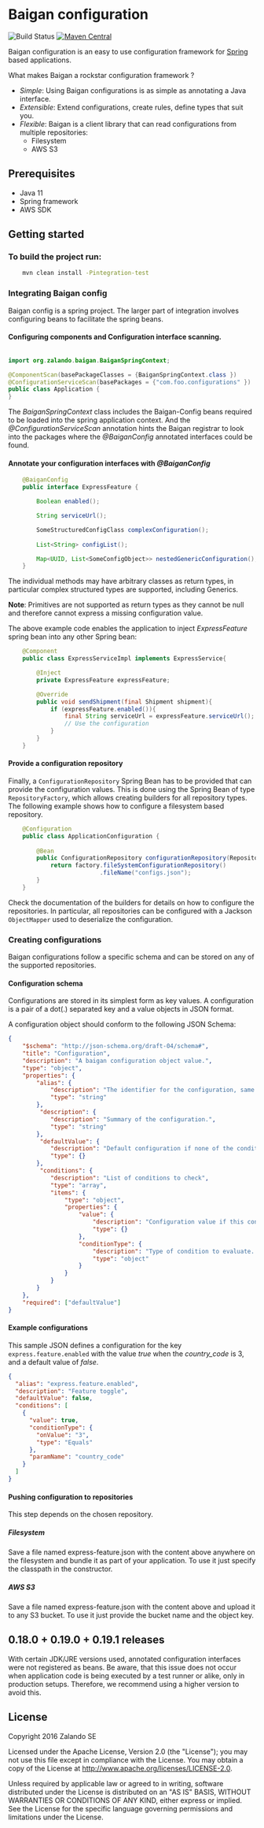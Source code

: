 # Baigan configuration

![Build Status](https://github.com/zalando-stups/baigan-config/workflows/build/badge.svg)
[![Maven Central](https://img.shields.io/maven-central/v/org.zalando/baigan-config.svg)](https://maven-badges.herokuapp.com/maven-central/org.zalando/baigan-config)

Baigan configuration is an easy to use configuration framework for [Spring](https://spring.io/) based applications.

What makes Baigan a rockstar configuration framework ?

* *Simple*: Using Baigan configurations is as simple as annotating a Java interface.
* *Extensible*: Extend configurations, create rules, define types that suit you.
* *Flexible*: Baigan is a client library that can read configurations from multiple repositories:
	* Filesystem
	* AWS S3

## Prerequisites
- Java 11
- Spring framework
- AWS SDK

## Getting started

### To build the project run:

```bash
    mvn clean install -Pintegration-test
```

### Integrating Baigan config
Baigan config is a spring project. The larger part of integration involves configuring beans to facilitate the spring beans.

#### Configuring components and Configuration interface scanning.

```Java

import org.zalando.baigan.BaiganSpringContext;

@ComponentScan(basePackageClasses = {BaiganSpringContext.class })
@ConfigurationServiceScan(basePackages = {"com.foo.configurations" })
public class Application {
}
```

The _BaiganSpringContext_ class includes the Baigan-Config beans required to be loaded into the spring application context.
And the _@ConfigurationServiceScan_ annotation hints the Baigan registrar to look into the packages where the _@BaiganConfig_ annotated interfaces could be found.

#### Annotate your configuration interfaces with _@BaiganConfig_

```Java
	@BaiganConfig
	public interface ExpressFeature {

	    Boolean enabled();

	    String serviceUrl();

        SomeStructuredConfigClass complexConfiguration();
        
        List<String> configList();

		Map<UUID, List<SomeConfigObject>> nestedGenericConfiguration();
	}
```

The individual methods may have arbitrary classes as return types, in particular complex structured types are supported, including Generics.

**Note**: Primitives are not supported as return types as they cannot be null and therefore cannot express a missing configuration value.

The above example code enables the application to inject _ExpressFeature_ spring bean into any other Spring bean:

```Java
	@Component
	public class ExpressServiceImpl implements ExpressService{

		@Inject
		private ExpressFeature expressFeature;

		@Override
		public void sendShipment(final Shipment shipment){
			if (expressFeature.enabled()){
				final String serviceUrl = expressFeature.serviceUrl();
				// Use the configuration
			}
		}
	}
```

#### Provide a configuration repository

Finally, a `ConfigurationRepository` Spring Bean has to be provided that can provide the configuration values.
This is done using the Spring Bean of type `RepositoryFactory`, which allows creating builders for all repository
types. The following example shows how to configure a filesystem based repository.

```Java
	@Configuration
	public class ApplicationConfiguration {
		
    	@Bean
		public ConfigurationRepository configurationRepository(RepositoryFactory factory){
			return factory.fileSystemConfigurationRepository()
						  .fileName("configs.json");
		}
	}
``` 

Check the documentation of the builders for details on how to configure the repositories. In particular, all
repositories can be configured with a Jackson `ObjectMapper` used to deserialize the configuration.

### Creating configurations
Baigan configurations follow a specific schema and can be stored on any of the supported repositories.

#### Configuration schema
Configurations are stored in its simplest form as key values.
A configuration is a pair of a dot(.) separated key and a value objects in JSON format.

A configuration object should conform to the following JSON Schema:

```json
{
    "$schema": "http://json-schema.org/draft-04/schema#",
    "title": "Configuration",
    "description": "A baigan configuration object value.",
    "type": "object",
    "properties": {
        "alias": {
            "description": "The identifier for the configuration, same as its key.",
            "type": "string"
        },
         "description": {
            "description": "Summary of the configuration.",
            "type": "string"
        },
         "defaultValue": {
            "description": "Default configuration if none of the condition is satisfied.",
            "type": {}
        },
         "conditions": {
            "description": "List of conditions to check",
            "type": "array",
            "items": {
            	"type": "object",
            	"properties": {
                    "value": {
                        "description": "Configuration value if this condition evaluates to true.",
                        "type": {}
                    },
            		"conditionType": {
                        "description": "Type of condition to evaluate. This can be custom defined, with custom defined properties.",
                        "type": "object"
                    }
                }
            }
        }
    },
    "required": ["defaultValue"]
}
```

#### Example configurations

This sample JSON defines a configuration for the key `express.feature.enabled` with the value _true_ when the _country_code_ is 3, and a default value of _false_.

```json
{
  "alias": "express.feature.enabled",
  "description": "Feature toggle",
  "defaultValue": false,
  "conditions": [
    {
      "value": true,
      "conditionType": {
        "onValue": "3",
        "type": "Equals"
      },
      "paramName": "country_code"
    }
  ]
}
```

#### Pushing configuration to repositories
This step depends on the chosen repository. 

##### Filesystem
Save a file named express-feature.json with the content above anywhere on the filesystem and bundle it as part of your application. To use it just specify the classpath in the constructor.

##### AWS S3
Save a file named express-feature.json with the content above and upload it to any S3 bucket. To use it just provide the bucket name and the object key.

## 0.18.0 + 0.19.0 + 0.19.1 releases
With certain JDK/JRE versions used, annotated configuration interfaces were not registered as beans. Be aware, that this issue does not occur when application code is being executed by a test runner or alike, only in production setups. Therefore, we recommend using a higher version to avoid this.

## License

Copyright 2016 Zalando SE

Licensed under the Apache License, Version 2.0 (the "License"); you may not use this file except in compliance with the License. You may obtain a copy of the License at http://www.apache.org/licenses/LICENSE-2.0.

Unless required by applicable law or agreed to in writing, software distributed under the License is distributed on an "AS IS" BASIS, WITHOUT WARRANTIES OR CONDITIONS OF ANY KIND, either express or implied. See the License for the specific language governing permissions and limitations under the License.
